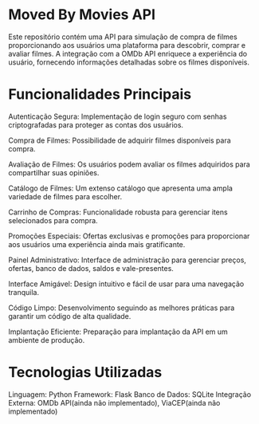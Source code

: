 # Moved By Movies API
Este repositório contém uma API para simulação de compra de filmes
proporcionando aos usuários uma plataforma para descobrir, comprar
e avaliar filmes. A integração com a OMDb API enriquece a experiência
do usuário, fornecendo informações detalhadas sobre os filmes disponíveis.

# Funcionalidades Principais
Autenticação Segura: Implementação de login seguro com senhas criptografadas para proteger as contas dos usuários.

Compra de Filmes: Possibilidade de adquirir filmes disponíveis para compra.

Avaliação de Filmes: Os usuários podem avaliar os filmes adquiridos para compartilhar suas opiniões.

Catálogo de Filmes: Um extenso catálogo que apresenta uma ampla variedade de filmes para escolher.

Carrinho de Compras: Funcionalidade robusta para gerenciar itens selecionados para compra.

Promoções Especiais: Ofertas exclusivas e promoções para proporcionar aos usuários uma experiência ainda mais gratificante.

Painel Administrativo: Interface de administração para gerenciar preços, ofertas, banco de dados, saldos e vale-presentes.

Interface Amigável: Design intuitivo e fácil de usar para uma navegação tranquila.

Código Limpo: Desenvolvimento seguindo as melhores práticas para garantir um código de alta qualidade.

Implantação Eficiente: Preparação para implantação da API em um ambiente de produção.

# Tecnologias Utilizadas
Linguagem: Python
Framework: Flask
Banco de Dados: SQLite
Integração Externa: OMDb API(ainda não implementado), ViaCEP(ainda não implementado)
